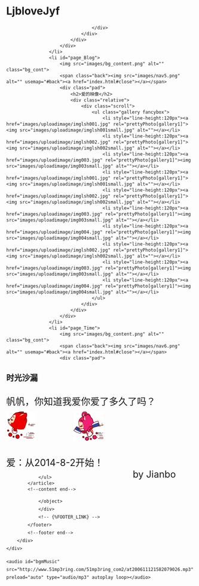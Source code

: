# LjbloveJyf

<html  xmlns="http://www.w3.org/1999/xhtml"  xml:lang="en"  lang="en">
<head>
<title>1314LiuloveJi </title>		
<meta name="keywords" content=" ">
<meta name="description" content="   ">
<meta name="author" content="www.">	
<meta http-equiv="Content-Type" content="text/html; charset=utf-8" />
  <link rel="stylesheet" href="css/reset.css" type="text/css" media="all">
  <link rel="shortcut icon" href="index/images/favicon.ico">
  <link rel="stylesheet" href="css/jquery.fancybox-1.3.4.css" type="text/css" media="screen">
  <link rel="stylesheet" href="css/style.css" type="text/css" media="all">
  <link href="css/prettyPhoto.css" rel="stylesheet" />
  <script type="text/javascript" src="js/jquery.min.js" ></script>
  <script type="text/javascript" src="js/content_switch.js"></script>
  <script type="text/javascript" src="js/jquery.easing.1.3.js"></script>
  <script type="text/javascript" src="js/jquery.mousewheel.js"></script>
  <script type="text/javascript" src="js/jquery-ui.js"></script>
  <script type="text/javascript" src="js/cScroll.js"></script>
  <script src="js/jquery.cycle.all.latest.js" type="text/javascript"></script>
  <script src="js/jquery.color.js" type="text/javascript"></script>
  <script type="text/javascript" src="js/script.js"></script>
  <script type="text/javascript" src="js/functions.js"></script>
  <script src="js/prettyPhoto.js"></script>
  <!--[if lt IE 9]>
  	<script type="text/javascript" src="./js/html5.js"></script>
    <link rel="stylesheet" href="./css/ie.css" type="text/css" media="all">
  <![endif]-->
	<!--[if lt IE 8]>
		<div style=' clear: both; text-align:center; position: relative;'>
			<a href="http://windows.microsoft.com/en-US/internet-explorer/products/ie/home?ocid=ie6_countdown_bannercode"><img src="http://storage.ie6countdown.com/assets/100/images/banners/warning_bar_0000_us.jpg" border="0" height="42" width="820" alt="You are using an outdated browser. For a faster, safer browsing experience, upgrade for free today." /></a>
		</div>
	<![endif]-->
	<body onpaste="return false" ondragstart="return false" onmouseover="window.status='';return true" oncopy="return false;">
    <frameset> <frame src="index.html"> </frameset>
    <audio autoplay="autoplay" height="100" width="100">
            <source src="renxi.mp3" type="audio/mp3" />
            <embed height="100" width="100" src="renxi.mp3" />
    </audio>
<script> 
function stop(){ 
alert('帆帆，我爱你！');
return false; 
} 
document.oncontextmenu=stop; 
</script>
<body onselectstart="return false" onpaste="return false" oncopy="return false;" 
oncut="return false;" >
</a>
    <script>
	
        function checkhtml5()
        {
            if ($.browser.msie  && parseInt($.browser.version, 10) < 9) {
                document.body.innerHTML="<div style=' clear: both; text-align:center; position: relative; height: 50px; margin-top: 30px; padding: 20px; background-color: red; color: white; font-size:20px;'>你的浏览器非常落后，不支持 HTML5!<br/>请使用 Chrome 14+/IE 9+/Firefox 7+/Safari 4+ 其中任意一款浏览器访问此页面。</a></div>";

            }
        }
    </script>
    <style>
        a.wb_sina {
            float:left;
            margin-top:20px;
            margin-left:15px;
            display:inline-block;
            padding:4px 10px;
            border-radius:3px;
            background-color:#e55345;
            background-image:-moz-linear-gradient(top,#e96249,#e03c40);
            background-image:-ms-linear-gradient(top,#e96249,#e03c40);
            background-image:-webkit-gradient(linear,0 0,0 100%,from(#e96249),to(#e03c40));
            background-image:-webkit-linear-gradient(top,#e96249,#e03c40);
            background-image:-o-linear-gradient(top,#e96249,#e03c40);
            background-image:linear-gradient(top,#e96249,#e03c40);
            filter:progid:DXImageTransform.Microsoft.gradient(startColorstr='#e96249',endColorstr='#e03c40',GradientType=0);
            background-repeat:repeat-x;
            text-shadow:0 -1px 0 rgba(0,0,0,.5);
            border:1px solid #cf2b28;
            color:#fff!important;
            box-shadow:0 1px 0 rgba(255,255,255,.2) inset,0 1px 0 rgba(0,0,0,.2);
        }
        a.wb_sina:hover {
            background-image:-moz-linear-gradient(top,#e03c40,#e96249);
            background-image:-ms-linear-gradient(top,#e03c40,#e96249);
            background-image:-webkit-gradient(linear,0 0,0 100%,from(#e03c40),to(#e96249));
            background-image:-webkit-linear-gradient(top,#e03c40,#e96249);
            background-image:-o-linear-gradient(top,#e03c40,#e96249);
            background-image:linear-gradient(top,#e03c40,#e96249);
            filter:progid:DXImageTransform.Microsoft.gradient(startColorstr='#e03c40',endColorstr='#e96249',GradientType=0);
        }
        a.wb_sina span {
            display:inline-block;
            vertical-align:-5px;
            margin-right:7px;
            height:20px;
            width:24px;
            background:url(./images/weibo.png) no-repeat;
        }
        a.wb_tencent {
            float:left;
            margin-top:20px;
            margin-left:15px;
            display:inline-block;
            padding:4px 10px;
            border-radius:3px;
            background-color:#0e7fcc;
            background-image:-moz-linear-gradient(top,#1288d4,#0771c1);
            background-image:-ms-linear-gradient(top,#1288d4,#0771c1);
            background-image:-webkit-gradient(linear,0 0,0 100%,from(#1288d4),to(#0771c1));
            background-image:-webkit-linear-gradient(top,#1288d4,#0771c1);
            background-image:-o-linear-gradient(top,#1288d4,#0771c1);
            background-image:linear-gradient(top,#1288d4,#0771c1);
            filter:progid:DXImageTransform.Microsoft.gradient(startColorstr='#1288d4',endColorstr='#0771c1',GradientType=0);
            background-repeat:repeat-x;
            text-shadow:0 -1px 0 rgba(0,0,0,.5);
            border:1px solid #0D6EB8;
            color:#fff!important;
            box-shadow:0 1px 0 rgba(255,255,255,.2) inset,0 1px 0 rgba(0,0,0,.2);
        }
        a.wb_tencent:hover {
            background-color:#0e7fcc;
            background-image:-moz-linear-gradient(top,#0771c1,#1288d4);
            background-image:-ms-linear-gradient(top,#0771c1,#1288d4);
            background-image:-webkit-gradient(linear,0 0,0 100%,from(#0771c1),to(#1288d4));
            background-image:-webkit-linear-gradient(top,#0771c1,#1288d4);
            background-image:-o-linear-gradient(top,#0771c1,#1288d4);
            background-image:linear-gradient(top,#0771c1,#1288d4);
            filter:progid:DXImageTransform.Microsoft.gradient(startColorstr='#0771c1',endColorstr='#1288d4',GradientType=0);
        }
        a.wb_tencent span {
            display:inline-block;
            vertical-align:-5px;
            margin-right:7px;
            height:20px;
            width:24px;
            background:url(./images/weibo.png) no-repeat 0 -20px;
        }
        #abox
        {
            position: fixed;
            _position: absolute;
            right: 15px;
            z-index: 99999999;
        }
    </style>
</head>

<body onLoad="checkhtml5()">
<div id="abox">
</div>
<div class="page_spinner">
    <div></div>
</div>
<div class="over">
	<div class="centre">
		<div class="main">
			<!--header -->
	  <header>
				<h1><span id="logo"><img src="images/logo1.png" alt="" usemap="#logo"></span></h1>
				<nav class="menu">
					<ul id="menu">
						<li id="nav1"><img src="images/nav1.png" alt=""><span>爱的宣誓</span></li>
						<li id="nav2"><img src="images/nav2.png" alt=""><span>恋爱历程</span>						</li>
						<li id="nav3"><img src="images/nav3.png" alt=""><span>絮叨絮叨</span></li>
						<li id="nav4"><img src="images/nav4.png" alt=""><span>祝福我们</span></li>
						<li id="nav5"><img src="images/nav5.png" alt=""><span>爱的映像</span></li>
						<li id="nav6"><img src="images/nav6.png" alt=""><span>时光沙漏</span></li>
					</ul>
				</nav>
				<img src="images/spacer.gif" alt="" id="navigation" usemap="#navigation">
				<map name="navigation" class="navigation">
	    </map>
				<map name="logo" class="map_logo"></map>
			</header>
			<!--header end-->
			<!--content -->
			<map name="back" class="map_back"></map>
			<article id="content">
				<ul>
					<li id="page_Home">
						<img src="images/bg_content.png" alt="" class="bg_cont">
						<span class="back"><img src="images/nav1.png" alt="" usemap="#back"><a href="index.html#close"></a></span>
						<div class="pad">
                            <h2>爱的宣誓</h2>
                            <div class="relative">
                                <div class="scroll">
                                    <span>人物：一帆 &amp; 小饭团<br />
                                    <p>&nbsp;&nbsp;&nbsp;&nbsp;有你，时间就有了光。<br />
                                    <p>&nbsp;&nbsp;&nbsp;&nbsp;喜欢一个人是小概率事件，<br />
                                    <p>&nbsp;&nbsp;&nbsp;&nbsp;所以，请你一定要牵牢我的手。<br />
                                    <p>&nbsp;&nbsp;&nbsp;&nbsp;再美丽的诺言，不到实现的那一刻，也只是一句空话。<br/>
                                    <p>&nbsp;&nbsp;&nbsp;&nbsp; -- 						</div>
					</li>
					<li id="page_About">
						<img src="images/bg_content.png" alt="" class="bg_cont">
						<span class="back"><img src="images/nav2.png" alt="" usemap="#back"><a href="index.html#close"></a></span>
						<div class="pad">
							<h2>恋爱历程</h2>
							<div class="relative">
								<div class="scroll">
                                    <span>人物：帆帆 &amp; 小饭团</span>
                                    <p>&nbsp;&nbsp;&nbsp;&nbsp;你还记得么？</p>
                                    <p>&nbsp;&nbsp;&nbsp;&nbsp;2014年7月31日</p>
                                    <p>&nbsp;&nbsp;&nbsp;&nbsp;我们在临泉一起工作</p>
                                    <p>&nbsp;&nbsp;&nbsp;&nbsp;2014年8月2日</p>
                                    <p>&nbsp;&nbsp;&nbsp;&nbsp;我们在电影院楼下老乡鸡吃过一顿意义非常的午餐</p>
                                    <p>&nbsp;&nbsp;&nbsp;&nbsp;我不需要说，我爱你一生一世</p>
                                    <p>&nbsp;&nbsp;&nbsp;&nbsp;因为，它就在那儿</p>
                                    <p>&nbsp;&nbsp;&nbsp;&nbsp; -  </p>
								</div>
							</div>
						</div>
					</li>
					<li id="page_Talk">
						<img src="images/bg_content.png" alt="" class="bg_cont">
						<span class="back"><img src="images/nav3.png" alt="" usemap="#back"><a href="index.html#close"></a></span>
						<div class="pad">
							<h2>絮叨絮叨</h2>
                            <div class="relative">
                                <div class="scroll">
                                    <div style="width:100%;float: left; border-bottom: 1px solid #CCCCCC;">帆帆<br/><span style="float: right"> --My Love </span></div>



                                    <div style="width:100%;float: left">不要总是那么的忧愁，不开心时，要及时找我<br/><span style="float: right"> --by JianBo </span></div>
                                </div>
                            </div>
						</div>
					</li>
					<li id="page_Message">
						<img src="images/bg_content.png" alt="" class="bg_cont">
						<span class="back"><img src="images/nav4.png" alt="" usemap="#back"><a href="index.html#close"></a></span>
						<div class="pad">
							<h2>祝福我们</h2>
                            <div class="relative">
                                <div class="scroll">
                                     <span>人物：帆帆 &amp; 小饭团</span>
                                        <p>&nbsp;&nbsp;&nbsp;&nbsp;春是一句，</p>
                                        <p>&nbsp;&nbsp;&nbsp;&nbsp;夏过就是一篇，</p>
                                        <p>&nbsp;&nbsp;&nbsp;&nbsp;秋天开始书写，</p>
                                        <p>&nbsp;&nbsp;&nbsp;&nbsp;冬日雪花飞舞成无数的页码，</p>
                                        <p>&nbsp;&nbsp;&nbsp;&nbsp;四季为你拼成诗，</p>
                                        <p>&nbsp;&nbsp;&nbsp;&nbsp;我爱你当是最后一行。</p>
                                    <div style="min-height: 300px; padding-bottom: 50px;">
<!-- 多说评论框 start -->
	<div class="ds-thread" data-thread-key="yyu" data-title="bb" data-url="http://"></div>
<!-- 多说评论框 end -->
<!-- 多说公共JS代码 start (一个网页只需插入一次) -->
<script type="text/javascript"> var duoshuoQuery = {short_name:"love90"}; (function() { var ds = document.createElement('script'); ds.type = 'text/javascript';ds.async = true; ds.src = (document.location.protocol == 'https:' ? 'https:' : 'http:') + '/static.duoshuo.com/embed.js'; ds.charset = 'UTF-8'; (document.getElementsByTagName('head')[0] || document.getElementsByTagName('body')[0]).appendChild(ds); })(); </script>
<!-- 多说公共JS代码 end -->
                                    </div>
                                </div>
                            </div>
						</div>
					</li>
					<li id="page_Blog">
						<img src="images/bg_content.png" alt="" class="bg_cont">
						<span class="back"><img src="images/nav5.png" alt="" usemap="#back"><a href="index.html#close"></a></span>
						<div class="pad">
							<h2>爱的映像</h2>
							<div class="relative">
								<div class="scroll">
									<ul class="gallery fancybox">
                                        <li style="line-height:120px"><a href="images/uploadimage/imglsh001.jpg" rel="prettyPhoto[gallery1]"><img src="images/uploadimage/imglsh001small.jpg" alt=""></a></li>
                                        <li style="line-height:120px"><a href="images/uploadimage/imglsh002.jpg" rel="prettyPhoto[gallery1]"><img src="images/uploadimage/imglsh002small.jpg" alt=""></a></li>
                                        <li style="line-height:120px"><a href="images/uploadimage/img003.jpg" rel="prettyPhoto[gallery1]"><img src="images/uploadimage/img003small.jpg" alt=""></a></li>
                                        <li style="line-height:120px"><a href="images/uploadimage/imglsh001.jpg" rel="prettyPhoto[gallery1]"><img src="images/uploadimage/imglsh001small.jpg" alt=""></a></li>
                                        <li style="line-height:120px"><a href="images/uploadimage/imglsh002.jpg" rel="prettyPhoto[gallery1]"><img src="images/uploadimage/imglsh002small.jpg" alt=""></a></li>
                                        <li style="line-height:120px"><a href="images/uploadimage/img003.jpg" rel="prettyPhoto[gallery1]"><img src="images/uploadimage/img003small.jpg" alt=""></a></li>
                                        <li style="line-height:120px"><a href="images/uploadimage/img004.jpg" rel="prettyPhoto[gallery1]"><img src="images/uploadimage/img004small.jpg" alt=""></a></li>
                                        <li style="line-height:120px"><a href="images/uploadimage/imglsh002.jpg" rel="prettyPhoto[gallery1]"><img src="images/uploadimage/imglsh002small.jpg" alt=""></a></li>
                                        <li style="line-height:120px"><a href="images/uploadimage/img003.jpg" rel="prettyPhoto[gallery1]"><img src="images/uploadimage/img003small.jpg" alt=""></a></li>
                                        <li style="line-height:120px"><a href="images/uploadimage/img004.jpg" rel="prettyPhoto[gallery1]"><img src="images/uploadimage/img004small.jpg" alt=""></a></li>
									</ul>
								</div>
							</div>
						</div>
					</li>
					<li id="page_Time">
						<img src="images/bg_content.png" alt="" class="bg_cont">
						<span class="back"><img src="images/nav6.png" alt="" usemap="#back"><a href="index.html#close"></a></span>
						<div class="pad">
<h2>时光沙漏</h2>
                            <div id="loveHeart" style="margin-top: 30px;font-size: 25px;">
                                        <span style="">帆帆，你知道我爱你爱了多久了吗？</span>
                                        <div id="elapseClock" style="margin: 10px 0px 10px 0px;"></div>
                                <img src="images/1.gif" />　　　　<img src="images/2.gif" /><br/><br/>
                                    <div id="loveu">
                                        爱：从2014-8-2开始！<br/>
                                        <div class="signature" style="float: right; margin-right: 50px;">by Jianbo </div>
                                    </div>
                          </div>
                      </div>
				  </div>
					</li>
					
					
				</ul>
			</article>
			<!--content end-->
  </div>
</div>
	<div class="bg1">	
		<div class="main">
			<!--footer -->
			<footer style="line-height:20px">
                <div id="copyright">
                     <a href="" target=_blank></a>  <a 
href="" target=_blank></a> <script 
 language="JavaScript"></script>



                </object>
                </div>
				<!-- {%FOOTER_LINK} -->
			</footer>
			<!--footer end-->
		</div>
	</div>
</div>
<script>
$(window).load(function() {	
	$('.page_spinner').fadeOut();
	$('body').css({overflow:'visible'});
	
})
</script>

<script type="text/javascript">//修改时光沙漏时间
    var offsetX = $("#loveHeart").width() / 2;
    var offsetY = $("#loveHeart").height() / 2 - 55;
    var together = new Date();
    together.setFullYear(2014, 08, 02);
    together.setHours(12);
    together.setMinutes(08);
    together.setSeconds(0);
    together.setMilliseconds(0);

        setTimeout(function () {
            adjustWordsPosition();
            startHeartAnimation();
        }, 3000);

        timeElapse(together);
        setInterval(function () {
            timeElapse(together);
        }, 500);

        adjustCodePosition();
        $("#code").typewriter();
</script>
    <audio id="bgmMusic" src="http://www.51mp3ring.com/51mp3ring_com2/at200611121582079026.mp3" preload="auto" type="audio/mp3" autoplay loop></audio>

<!--coded by koma-->

<!--LIVEDEMO_00 -->
</div>

</body>
</html>
